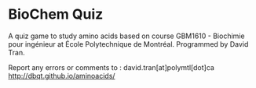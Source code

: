 # BioChem Quiz
A quiz game to study amino acids based on course GBM1610 - Biochimie pour ingénieur at École Polytechnique de Montréal. Programmed by David Tran.

Report any errors or comments to : david.tran[at]polymtl[dot]ca
http://dbqt.github.io/aminoacids/
